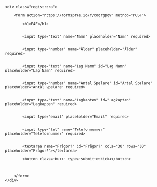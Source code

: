 <!DOCTYPE html>
<html lang="en">
<head>
    <meta charset="UTF-8">
    <link rel="stylesheet" href="extra.css">
    <meta http-equiv="X-UA-Compatible" content="IE=edge">
    <meta name="viewport" content="width=device-width, initial-scale=1.0">
    <title>F4F_turneringar</title>
</head>

<link rel="icon" href="f4f_logo.jpg" type="imgage/x-icon"/>

<body>


    <div class="registrera">

        <form action="https://formspree.io/f/xoqrgpqw" method="POST">

            <h1>F4F</h1>

            
            <input type="text" name="Namn" placeholder="Namn" required>

            
            <input type="number" name="Ålder" placeholder="Ålder" required>
        
            
            <input type="text" name="Lag Namn" id="Lag Namn" placeholder="Lag Namn" required>

           
            <input type="number" name="Antal Spelare" id="Antal Spelare" placeholder="Antal Spelare" required>

            
            <input type="text" name="Lagkapten" id="Lagkapten" placeholder="Lagkapten" required>

            
            <input type="email" placeholder="Email" required>


            <input type="tel" name="Telefonnummer" placeholder="Telefonnummer" required>

           
            <textarea name="Frågor?" id="Frågor?" cols="30" rows="10" placeholder="Frågor?"></textarea>

            <button class="butt" type="submit">Skicka</button>

          

        </form>
    </div>
    
    

</body>
</html>
